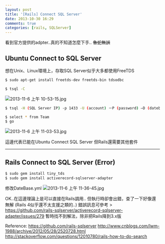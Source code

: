 ```yaml
---
layout: post
title: '[Rails] Connect SQL Server'
date: 2013-10-30 16:29
comments: true
categories: [rails, SQLServer]
---
```

看到官方提供的adpter..真的不知道怎麼下手.. ~~魯蛇無誤~~



## Ubuntu Connect to SQL Server

想在Unix、Linux環境上，存取SQL Server似乎大多都使用FreeTDS
``` bash 安裝FreeTDS
$ sudo apt-get install freetds-dev freetds-bin tdsodbc
```

``` bash 檢查FreeTDS版本資訊
$ tsql -C
```
![2013-11-6 上午 10-53-15.jpg](http://user-image.logdown.io/user/2740/blog/2734/post/156771/0fBGvXZHQ4ug2ZQOTol3_2013-11-6%20%E4%B8%8A%E5%8D%88%2010-53-15.jpg)



``` bash 這時候就可以Connect SQL Server
$ tsql -H (SQL Server IP) -p 1433 -U (account) －P (password) –D (datebase name)
```
``` bash 直接下TSQL，這邊要用go才會執行
$ select * from Team
$ go
```
![2013-11-6 上午 11-03-53.jpg](http://user-image.logdown.io/user/2740/blog/2734/post/156771/J9JDVHr7S9uu6H8nhWLj_2013-11-6%20%E4%B8%8A%E5%8D%88%2011-03-53.jpg)

這邊代表已能在Ubuntu Connect SQL Server
但Rails還需要其他套件

***
## Rails Connect to SQL Server (Error)

``` bash 安裝tiny_tds、sqlserver adapter
$ sudo gem install tiny_tds
$ sudo gem install activerecord-sqlserver-adapter
```
修改DateBase.yml
![2013-11-6 上午 11-36-45.jpg](http://user-image.logdown.io/user/2740/blog/2734/post/156771/n2j3Og9gRCKcn9v70smh_2013-11-6%20%E4%B8%8A%E5%8D%88%2011-36-45.jpg) 

OK..在這邊理論上是可以直接在Rails調用..
但執行時卻會出錯，查了一下好像還無解 (Rails 4似乎還不太支援之類的..)
錯誤訊息可參考 > https://github.com/rails-sqlserver/activerecord-sqlserver-adapter/issues/279
暫時找不到解法，除非把Rails降到3.x版



Reference:
https://github.com/rails-sqlserver
http://www.cnblogs.com/lwm-1988/archive/2012/05/28/2520728.html
http://stackoverflow.com/questions/12010780/rails-how-to-do-search
